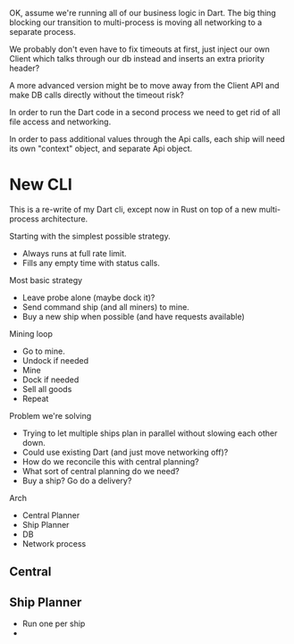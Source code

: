 OK, assume we're running all of our business logic in Dart.
The big thing blocking our transition to multi-process is moving all networking
to a separate process.

We probably don't even have to fix timeouts at first, just inject our own Client
which talks through our db instead and inserts an extra priority header?

A more advanced version might be to move away from the Client API and make
DB calls directly without the timeout risk?

In order to run the Dart code in a second process we need to get rid of
all file access and networking.

In order to pass additional values through the Api calls, each ship will need
its own "context" object, and separate Api object.

# New CLI

This is a re-write of my Dart cli, except now in Rust on top of a new
multi-process architecture.

Starting with the simplest possible strategy.

* Always runs at full rate limit.
* Fills any empty time with status calls.


Most basic strategy
* Leave probe alone (maybe dock it)?
* Send command ship (and all miners) to mine.
* Buy a new ship when possible (and have requests available)


Mining loop
* Go to mine.
* Undock if needed
* Mine
* Dock if needed
* Sell all goods
* Repeat






Problem we're solving
* Trying to let multiple ships plan in parallel without slowing each other down.
* Could use existing Dart (and just move networking off)?
* How do we reconcile this with central planning?
* What sort of central planning do we need?
* Buy a ship?  Go do a delivery?


Arch
* Central Planner
* Ship Planner
* DB
* Network process

## Central 

## Ship Planner
* Run one per ship
* 